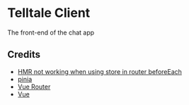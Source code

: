 # Telltale Client

The front-end of the chat app

## Credits

- [HMR not working when using store in router beforeEach](https://github.com/vuejs/pinia/discussions/1043)
- [pinia](https://pinia.vuejs.org/)
- [Vue Router](https://router.vuejs.org/)
- [Vue](https://vuejs.org/)
